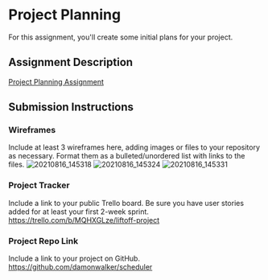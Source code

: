 # Project Planning
For this assignment, you'll create some initial plans for your project.

## Assignment Description
[Project Planning Assignment](https://education.launchcode.org/liftoff/modules/assignments/project-planning)

## Submission Instructions

### Wireframes

Include at least 3 wireframes here, adding images or files to your repository as necessary. Format them as a bulleted/unordered list with links to the files.
![20210816_145318](https://user-images.githubusercontent.com/11069724/129624538-f52fd36e-4926-491b-8aac-24e72de59ebd.jpg)
![20210816_145324](https://user-images.githubusercontent.com/11069724/129624572-7ceaa897-8f0c-4389-8c1b-39d3642e1116.jpg)
![20210816_145331](https://user-images.githubusercontent.com/11069724/129624608-893d935e-1b1d-41c4-b8fb-01fe00ea7f71.jpg)

### Project Tracker

Include a link to your public Trello board. Be sure you have user stories added for at least your first 2-week sprint.
https://trello.com/b/MQHXGLze/liftoff-project
### Project Repo Link

Include a link to your project on GitHub.
https://github.com/damonwalker/scheduler
